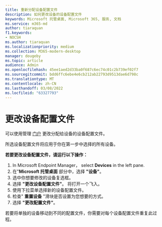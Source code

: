 ```yaml
---
title: 重新分配设备配置文件
description: 如何更改设备的设备配置文件
keywords: Microsoft 托管桌面, Microsoft 365, 服务, 文档
ms.service: m365-md
author: tiaraquan
f1.keywords:
- NOCSH
ms.author: tiaraquan
ms.localizationpriority: medium
ms.collection: M365-modern-desktop
manager: dougeby
ms.topic: article
audience: Admin
ms.openlocfilehash: 45ee1aed2d33ba0f687c6ec74c01c2b739ef02f7
ms.sourcegitcommit: bdd6ffc6ebe4e6cb212ab22793d9513dae6d798c
ms.translationtype: MT
ms.contentlocale: zh-CN
ms.lasthandoff: 03/08/2022
ms.locfileid: "63327793"
---
```

# <a name="change-the-device-profile"></a>更改设备配置文件

可以使用管理 [门户](../service-description/profiles.md) 更改分配给设备的设备配置文件。

所选设备配置文件将应用于你在第一步中选择的所有设备。

**若要更改设备配置文件，请运行以下操作：**

1. In Microsoft Endpoint Manager， select **Devices** in the left pane.
1. 在"**Microsoft 托管桌面** 部分中，选择 **"设备"**。  
1. 选中你想要修改的设备复选框。
1. 选择 **"更改设备配置文件"**。 将打开一个飞入。
1. 使用下拉菜单选择新的设备配置文件。
1. 检查" **重置设备** "滑块是否设置为您想要的方式。
1. 选择 **"更改配置文件"**。

若要将单独的设备移动到不同的配置文件，你需要对每个设备配置文件重复此过程。
